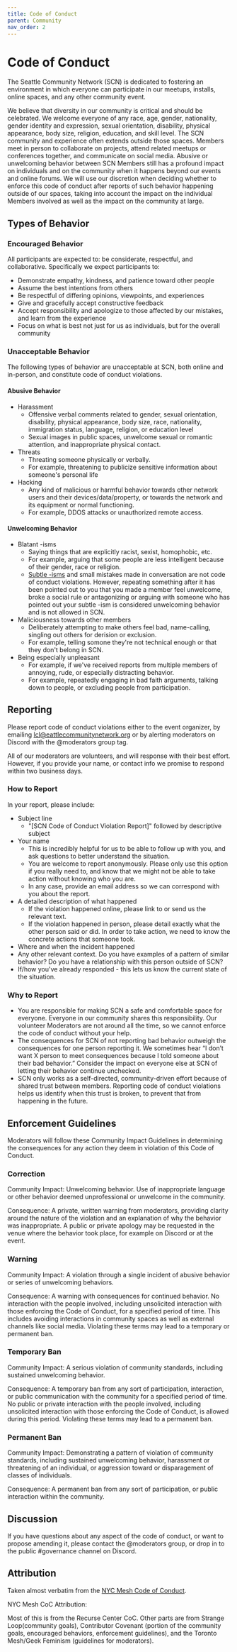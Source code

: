```yaml
---
title: Code of Conduct
parent: Community
nav_order: 2
---
```


# Code of Conduct

The Seattle Community Network (SCN) is dedicated to fostering an environment in which everyone can participate in our meetups, installs, online spaces, and any other community event.

We believe that diversity in our community is critical and should be celebrated. We welcome everyone of any race, age, gender, nationality, gender identity and expression, sexual orientation, disability, physical appearance, body size, religion, education, and skill level. The SCN community and experience often extends outside those spaces. Members meet in person to collaborate on projects, attend related meetups or conferences together, and communicate on social media. Abusive or unwelcoming behavior between SCN Members still has a profound impact on individuals and on the community when it happens beyond our events and online forums. We will use our discretion when deciding whether to enforce this code of conduct after reports of such behavior happening outside of our spaces, taking into account the impact on the individual Members involved as well as the impact on the community at large.

## Types of Behavior

### Encouraged Behavior

All participants are expected to: be considerate, respectful, and collaborative. Specifically we expect participants to:

- Demonstrate empathy, kindness, and patience toward other people
- Assume the best intentions from others
- Be respectful of differing opinions, viewpoints, and experiences
- Give and gracefully accept constructive feedback
- Accept responsibility and apologize to those affected by our mistakes, and learn from the experience
- Focus on what is best not just for us as individuals, but for the overall community

### Unacceptable Behavior

The following types of behavior are unacceptable at SCN, both online and in-person, and constitute code of conduct violations.

#### Abusive Behavior

- Harassment
	- Offensive verbal comments related to gender, sexual orientation, disability, physical appearance, body size, race, nationality, immigration status, language, religion, or education level
	- Sexual images in public spaces, unwelcome sexual or romantic attention, and inappropriate physical contact.
- Threats
	- Threating someone physically or verbally.
	- For example, threatening to publicize sensitive information about someone's personal life
- Hacking
	- Any kind of malicious or harmful behavior towards other network users and their devices/data/property, or towards the network and its equipment or normal functioning.
	- For example, DDOS attacks or unauthorized remote access.
#### Unwelcoming Behavior

- Blatant -isms
	- Saying things that are explicitly racist, sexist, homophobic, etc.
	- For example, arguing that some people are less intelligent because of their gender, race or religion.
	- [Subtle -isms](https://www.recurse.com/social-rules#no-subtle-isms) and small mistakes made in conversation are not code of conduct violations. However, repeating something after it has been pointed out to you that you made a member feel unwelcome, broke a social rule or antagonizing or arguing with someone who has pointed out your subtle -ism is considered unwelcoming behavior and is not allowed in SCN.
- Maliciousness towards other members
	- Deliberately attempting to make others feel bad, name-calling, singling out others for derision or exclusion.
	- For example, telling somone they're not technical enough or that they don't belong in SCN.
- Being especially unpleasant
	- For example, if we've received reports from multiple members of annoying, rude, or especially distracting behavior.
	- For example, repeatedly engaging in bad faith arguments, talking down to people, or excluding people from participation.

## Reporting

Please report code of conduct violations either to the event organizer, by emailing lcl@eattlecommunitynetwork.org or by alerting moderators on Discord with the @moderators group tag.

All of our moderators are volunteers, and will response with their best effort. However, if you provide your name, or contact info we promise to respond within two business days.

### How to Report

In your report, please include:

- Subject line
	- "[SCN Code of Conduct Violation Report]" followed by descriptive subject
- Your name
	- This is incredibly helpful for us to be able to follow up with you, and ask questions to better understand the situation.
	- You are welcome to report anonymously. Please only use this option if you really need to, and know that we might not be able to take action without knowing who you are.
	- In any case, provide an email address so we can correspond with you about the report.
- A detailed description of what happened
	- If the violation happened online, please link to or send us the relevant text.
	- If the violation happened in person, please detail exactly what the other person said or did. In order to take action, we need to know the concrete actions that someone took.
- Where and when the incident happened
- Any other relevant context. Do you have examples of a pattern of similar behavior? Do you have a relationship with this person outside of SCN?
- If/how you've already responded - this lets us know the current state of the situation.

### Why to Report
- You are responsible for making SCN a safe and comfortable space for everyone. Everyone in our community shares this responsibility. Our volunteer Moderators are not around all the time, so we cannot enforce the code of conduct without your help.
- The consequences for SCN of not reporting bad behavior outweigh the consequences for one person reporting it. We sometimes hear “I don’t want X person to meet consequences because I told someone about their bad behavior.” Consider the impact on everyone else at SCN of letting their behavior continue unchecked.
- SCN only works as a self-directed, community-driven effort because of shared trust between members. Reporting code of conduct violations helps us identify when this trust is broken, to prevent that from happening in the future.

## Enforcement Guidelines

Moderators will follow these Community Impact Guidelines in determining the consequences for any action they deem in violation of this Code of Conduct.

### Correction

Community Impact: Unwelcoming behavior. Use of inappropriate language or other behavior deemed unprofessional or unwelcome in the community.

Consequence: A private, written warning from moderators, providing clarity around the nature of the violation and an explanation of why the behavior was inappropriate. A public or private apology may be requested in the venue where the behavior took place, for example on Discord or at the event.

### Warning

Community Impact: A violation through a single incident of abusive behavior or series of unwelcoming behaviors.

Consequence: A warning with consequences for continued behavior. No interaction with the people involved, including unsolicited interaction with those enforcing the Code of Conduct, for a specified period of time. This includes avoiding interactions in community spaces as well as external channels like social media. Violating these terms may lead to a temporary or permanent ban.

### Temporary Ban

Community Impact: A serious violation of community standards, including sustained unwelcoming behavior.

Consequence: A temporary ban from any sort of participation, interaction, or public communication with the community for a specified period of time. No public or private interaction with the people involved, including unsolicited interaction with those enforcing the Code of Conduct, is allowed during this period. Violating these terms may lead to a permanent ban.

### Permanent Ban

Community Impact: Demonstrating a pattern of violation of community standards, including sustained unwelcoming behavior, harassment or threatening of an individual, or aggression toward or disparagement of classes of individuals.

Consequence: A permanent ban from any sort of participation, or public interaction within the community.

## Discussion

If you have questions about any aspect of the code of conduct, or want to propose amending it, please contact the @moderators group, or drop in to the public #governance channel on Discord.

## Attribution

Taken almost verbatim from the [NYC Mesh Code of Conduct](https://www.nycmesh.net/coc).

NYC Mesh CoC Attribution:

Most of this is from the Recurse Center CoC. Other parts are from Strange Loop(community goals), Contributor Covenant (portion of the community goals, encouraged behaviors, enforcement guidelines), and the Toronto Mesh/Geek Feminism (guidelines for moderators).
